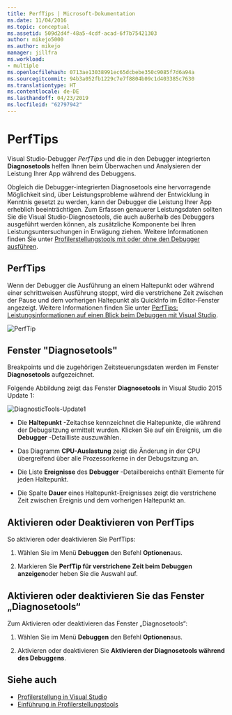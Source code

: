 ```yaml
---
title: PerfTips | Microsoft-Dokumentation
ms.date: 11/04/2016
ms.topic: conceptual
ms.assetid: 509d2d4f-48a5-4cdf-acad-6f7b75421303
author: mikejo5000
ms.author: mikejo
manager: jillfra
ms.workload:
- multiple
ms.openlocfilehash: 0713ae13038991ec65dcbebe350c9085f7d6a94a
ms.sourcegitcommit: 94b3a052fb1229c7e7f8804b09c1d403385c7630
ms.translationtype: HT
ms.contentlocale: de-DE
ms.lasthandoff: 04/23/2019
ms.locfileid: "62797942"
---
```

# <a name="perftips"></a>PerfTips
Visual Studio-Debugger *PerfTips* und die in den Debugger integrierten **Diagnosetools** helfen Ihnen beim Überwachen und Analysieren der Leistung Ihrer App während des Debuggens.

 Obgleich die Debugger-integrierten Diagnosetools eine hervorragende Möglichkeit sind, über Leistungsprobleme während der Entwicklung in Kenntnis gesetzt zu werden, kann der Debugger die Leistung Ihrer App erheblich beeinträchtigen. Zum Erfassen genauerer Leistungsdaten sollten Sie die Visual Studio-Diagnosetools, die auch außerhalb des Debuggers ausgeführt werden können, als zusätzliche Komponente bei Ihren Leistungsuntersuchungen in Erwägung ziehen. Weitere Informationen finden Sie unter [Profilerstellungstools mit oder ohne den Debugger ausführen](../profiling/running-profiling-tools-with-or-without-the-debugger.md).

## <a name="perftips"></a>PerfTips
 Wenn der Debugger die Ausführung an einem Haltepunkt oder während einer schrittweisen Ausführung stoppt, wird die verstrichene Zeit zwischen der Pause und dem vorherigen Haltepunkt als QuickInfo im Editor-Fenster angezeigt. Weitere Informationen finden Sie unter [PerfTips: Leistungsinformationen auf einen Blick beim Debuggen mit Visual Studio](https://devblogs.microsoft.com/devops/perftips-performance-information-at-a-glance-while-debugging-with-visual-studio/).

 ![PerfTip](../profiling/media/dbgdiag_perf_perftip.png "DBGDIAG_PERF_PerfTip")

## <a name="diagnostics-tools-window"></a>Fenster "Diagnosetools"
 Breakpoints und die zugehörigen Zeitsteuerungsdaten werden im Fenster **Diagnosetools** aufgezeichnet.

 Folgende Abbildung zeigt das Fenster **Diagnosetools** in Visual Studio 2015 Update 1:

 ![DiagnosticTools&#45;Update1](../profiling/media/diagnostictools-update1.png "DiagnosticTools-Update1")

- Die **Haltepunkt** -Zeitachse kennzeichnet die Haltepunkte, die während der Debugsitzung ermittelt wurden. Klicken Sie auf ein Ereignis, um die **Debugger** -Detailliste auszuwählen.

- Das Diagramm **CPU-Auslastung** zeigt die Änderung in der CPU übergreifend über alle Prozessorkerne in der Debugsitzung an.

- Die Liste **Ereignisse** des **Debugger** -Detailbereichs enthält Elemente für jeden Haltepunkt.

- Die Spalte **Dauer** eines Haltepunkt-Ereignisses zeigt die verstrichene Zeit zwischen Ereignis und dem vorherigen Haltepunkt an.

## <a name="turn-perftips-on-or-off"></a>Aktivieren oder Deaktivieren von PerfTips
 So aktivieren oder deaktivieren Sie PerfTips:

1. Wählen Sie im Menü **Debuggen** den Befehl **Optionen**aus.

2. Markieren Sie **PerfTip für verstrichene Zeit beim Debuggen anzeigen**oder heben Sie die Auswahl auf.

## <a name="turn-the-diagnostic-tools-window-on-or-off"></a>Aktivieren oder deaktivieren Sie das Fenster „Diagnosetools“
 Zum Aktivieren oder deaktivieren das Fenster „Diagnosetools“:

1. Wählen Sie im Menü **Debuggen** den Befehl **Optionen**aus.

2. Aktivieren oder deaktivieren Sie **Aktivieren der Diagnosetools während des Debuggens**.

## <a name="see-also"></a>Siehe auch
- [Profilerstellung in Visual Studio](../profiling/index.md)
- [Einführung in Profilerstellungstools](../profiling/profiling-feature-tour.md)
